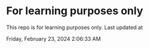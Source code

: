 # For learning purposes only
This repo is for learning purposes only.
Last updated at

Friday, February 23, 2024 2:06:33 AM

